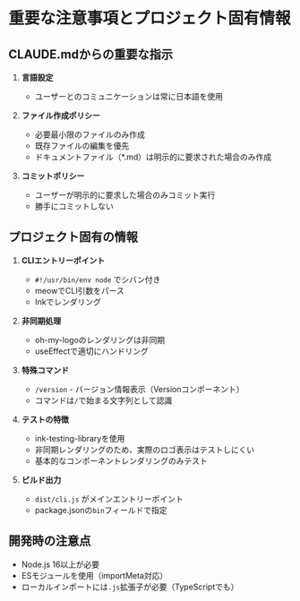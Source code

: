 # 重要な注意事項とプロジェクト固有情報

## CLAUDE.mdからの重要な指示

1. **言語設定**
   - ユーザーとのコミュニケーションは常に日本語を使用

2. **ファイル作成ポリシー**
   - 必要最小限のファイルのみ作成
   - 既存ファイルの編集を優先
   - ドキュメントファイル（*.md）は明示的に要求された場合のみ作成

3. **コミットポリシー**
   - ユーザーが明示的に要求した場合のみコミット実行
   - 勝手にコミットしない

## プロジェクト固有の情報

1. **CLIエントリーポイント**
   - `#!/usr/bin/env node` でシバン付き
   - meowでCLI引数をパース
   - Inkでレンダリング

2. **非同期処理**
   - oh-my-logoのレンダリングは非同期
   - useEffectで適切にハンドリング

3. **特殊コマンド**
   - `/version` - バージョン情報表示（Versionコンポーネント）
   - コマンドは`/`で始まる文字列として認識

4. **テストの特徴**
   - ink-testing-libraryを使用
   - 非同期レンダリングのため、実際のロゴ表示はテストしにくい
   - 基本的なコンポーネントレンダリングのみテスト

5. **ビルド出力**
   - `dist/cli.js` がメインエントリーポイント
   - package.jsonの`bin`フィールドで指定

## 開発時の注意点
- Node.js 16以上が必要
- ESモジュールを使用（importMeta対応）
- ローカルインポートには`.js`拡張子が必要（TypeScriptでも）